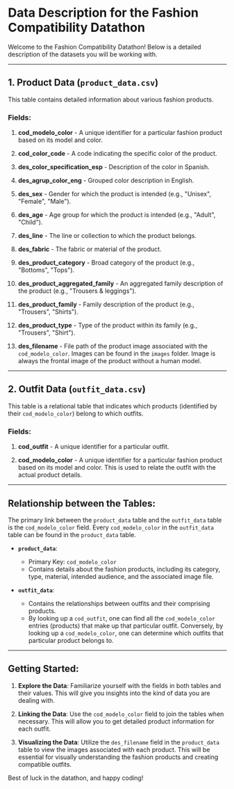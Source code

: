 # Data Description for the Fashion Compatibility Datathon

Welcome to the Fashion Compatibility Datathon! Below is a detailed description of the datasets you will be working with.

---

## 1. Product Data (`product_data.csv`)

This table contains detailed information about various fashion products.

### Fields:

1. **cod_modelo_color** - A unique identifier for a particular fashion product based on its model and color.
   
2. **cod_color_code** - A code indicating the specific color of the product.

3. **des_color_specification_esp** - Description of the color in Spanish.

4. **des_agrup_color_eng** - Grouped color description in English.

5. **des_sex** - Gender for which the product is intended (e.g., "Unisex", "Female", "Male").

6. **des_age** - Age group for which the product is intended (e.g., "Adult", "Child").

7. **des_line** - The line or collection to which the product belongs.

8. **des_fabric** - The fabric or material of the product.

9. **des_product_category** - Broad category of the product (e.g., "Bottoms", "Tops").

10. **des_product_aggregated_family** - An aggregated family description of the product (e.g., "Trousers & leggings").

11. **des_product_family** - Family description of the product (e.g., "Trousers", "Shirts").

12. **des_product_type** - Type of the product within its family (e.g., "Trousers", "Shirt").

13. **des_filename** - File path of the product image associated with the `cod_modelo_color`. Images can be found in the `images` folder. Image is always the frontal image of the product without a human model.

---

## 2. Outfit Data (`outfit_data.csv`)

This table is a relational table that indicates which products (identified by their `cod_modelo_color`) belong to which outfits.

### Fields:

1. **cod_outfit** - A unique identifier for a particular outfit.

2. **cod_modelo_color** - A unique identifier for a particular fashion product based on its model and color. This is used to relate the outfit with the actual product details.

---

## Relationship between the Tables:

The primary link between the `product_data` table and the `outfit_data` table is the `cod_modelo_color` field. Every `cod_modelo_color` in the `outfit_data` table can be found in the `product_data` table.

- **`product_data`**:
    - Primary Key: `cod_modelo_color`
    - Contains details about the fashion products, including its category, type, material, intended audience, and the associated image file.

- **`outfit_data`**:
    - Contains the relationships between outfits and their comprising products. 
    - By looking up a `cod_outfit`, one can find all the `cod_modelo_color` entries (products) that make up that particular outfit. Conversely, by looking up a `cod_modelo_color`, one can determine which outfits that particular product belongs to.

---

## Getting Started:

1. **Explore the Data**: Familiarize yourself with the fields in both tables and their values. This will give you insights into the kind of data you are dealing with.

2. **Linking the Data**: Use the `cod_modelo_color` field to join the tables when necessary. This will allow you to get detailed product information for each outfit.

3. **Visualizing the Data**: Utilize the `des_filename` field in the `product_data` table to view the images associated with each product. This will be essential for visually understanding the fashion products and creating compatible outfits.

Best of luck in the datathon, and happy coding!